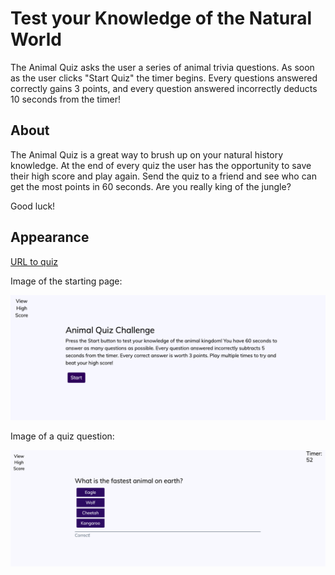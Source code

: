 # Test your Knowledge of the Natural World

The Animal Quiz asks the user a series of animal trivia questions.  As soon as the user clicks "Start Quiz" the timer begins.  Every questions answered correctly gains 3 points, and every question answered incorrectly deducts 10 seconds from the timer!

## About

The Animal Quiz is a great way to brush up on your natural history knowledge.  At the end of every quiz the user has the opportunity to save their high score and play again.  Send the quiz to a friend and see who can get the most points in 60 seconds.  Are you really king of the jungle?

Good luck!

## Appearance

[URL to quiz](https://kmvanneste.github.io/Code-Quiz/)

Image of the starting page:

![image](Assets/AnimalQuiz_StartPage.png)

Image of a quiz question:

![image](Assets/Quiz_Question.png)




